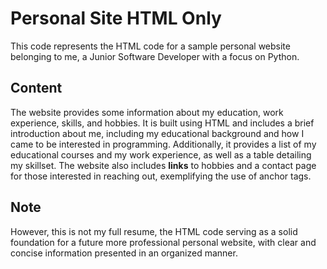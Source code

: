 # Personal Site HTML Only
This code represents the HTML code for a sample personal website belonging to me, a Junior Software Developer with a focus on Python. 
## Content  
The website provides some information about my education, work experience, skills, and hobbies.
It is built using HTML and includes a brief introduction about me, including my educational background and how I came to be interested in programming. Additionally, it provides a list of my educational courses and my work experience, as well as a table detailing my skillset.
The website also includes __links__ to hobbies and a contact page for those interested in reaching out, exemplifying the use of anchor tags. 
## Note
However, this is not my full resume, the HTML code serving as a solid foundation for a future more professional personal website, with clear and concise information presented in an organized manner.
